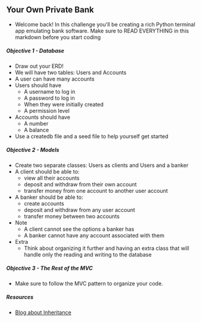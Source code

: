## Your Own Private Bank

* Welcome back! In this challenge you'll be creating a rich Python terminal app emulating bank software. Make sure to READ EVERYTHING in this markdown before you start coding

##### Objective 1 - Database

* Draw out your ERD!
* We will have two tables: Users and Accounts
* A user can have many accounts
* Users should have
	* A username to log in
	* A password to log in
	* When they were initially created
	* A permission level
* Accounts should have
	* A number
	* A balance
* Use a createdb file and a seed file to help yourself get started

##### Objective 2 - Models

* Create two separate classes: Users as clients and Users and a banker
* A client should be able to:
	* view all their accounts
	* deposit and withdraw from their own account
	* transfer money from one account to another user account
* A banker should be able to:
	* create accounts
	* deposit and withdraw from any user account
	* transfer money between two accounts
* Note
	* A client cannot see the options a banker has
	* A banker cannot have any account associated with them
* Extra
	* Think about organizing it further and having an extra class that will handle only the reading and writing to the database

##### Objective 3 - The Rest of the MVC

* Make sure to follow the MVC pattern to organize your code. 
	
##### Resources

* [Blog about Inheritance](http://www.jesshamrick.com/2011/05/18/an-introduction-to-classes-and-inheritance-in-python/)
